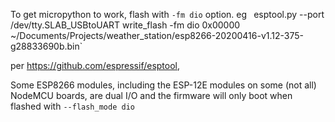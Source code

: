 To get micropython to work, flash with `-fm dio` option. eg `
`esptool.py --port /dev/tty.SLAB_USBtoUART write_flash -fm dio 0x00000 ~/Documents/Projects/weather_station/esp8266-20200416-v1.12-375-g28833690b.bin`

per https://github.com/espressif/esptool, 

Some ESP8266 modules, including the ESP-12E modules on some (not all) NodeMCU boards, are dual I/O and the firmware will only boot when flashed with 
`--flash_mode dio`
